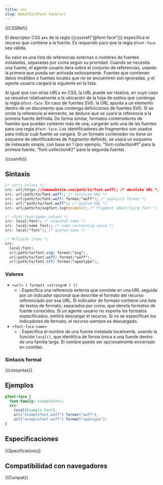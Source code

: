 ```yaml
---
title: src
slug: Web/CSS/@font-face/src
---
```


{{CSSRef}}

El descriptor CSS **`src`** de la regla {{cssxref("@font-face")}} especifica el recurso que contiene a la fuente. Es requerido para que la regla `@font-face` sea válida.

Su valor es una lista de referencias externas o nombres de fuentes instaladas, separadas por coma según su prioridad. Cuando se necesita una fuente, el agente usuario itera sobre el conjunto de referencias, usando la primera que pueda ser activada exitosamente. Fuentes que contienen datos inválidos o fuentes locales que no se encuentren son ignoradas, y el agente usuario cargará la siguiente en la lista.

Al igual que con otras URLs en CSS, la URL puede ser relativa, en cuyo caso se resuelve relativamente a la ubicación de la hoja de estilos que contenga la regla `@font-face`. En caso de fuentes SVG, la URL apunta a un elemento dentro de un documento que contenga definiciones de fuentes SVG. Si se omite la referencia al elemento, se deduce que se usará la referencia a la primera fuente definida. De forma similar, formatos contenedores de fuentes que puedan contener más de una, cargarán solo una de las fuentes para una regla `@font-face`. Los identificadores de fragmentos son usados para indicar cuál fuente se cargará. Si un formato contenedor no tiene un esquema de identificadores de fragmento definido, se usará un esquema de indexado simple, con base en 1 (por ejemplo, "font-collection#1" para la primera fuente, "font-collection#2" para la segunda fuente).

{{cssinfo}}

## Sintaxis

```css
/* <url> values */
src: url(https://somewebsite.com/path/to/font.woff); /* absolute URL */
src: url(path/to/font.woff); /* relative URL */
src: url(path/to/font.woff) format("woff"); /* explicit format */
src: url("path/to/font.woff"); /* quoted URL */
src: url(path/to/svgfont.svg#example); /* fragment identifying font */

/* <font-face-name> values */
src: local(font); /* unquoted name */
src: local(some font); /* name containing space */
src: local("font"); /* quoted name */

/* Multiple items */
src:
  local(font),
  url(path/to/font.svg) format("svg"),
  url(path/to/font.woff) format("woff"),
  url(path/to/font.ttf) format("opentype");
```

### Valores

- `<url> [ format( <string># ) ]?`
  - : Especifica una referencia externa que consiste en una URL seguida por un indicador opcional que describe el formato del recurso referenciado por esa URL. El indicador de formato contiene una lista de textos de formato, separados por coma, que denota formatos de fuente conocidos. Si un agente usuario no soporta los formatos especificados, omitirá descargar el recurso. Si no se especifican los indicadores de formato, el recurso siempre es descargado.
- `<font-face-name>`
  - : Especifica el nombre de una fuente instalada localmente, usando la función `local()`, que identifica de forma única a una fuente dentro de una familia larga. El nombre puede ser opcionalmente encerrado en comillas.

### Sintaxis formal

{{csssyntax}}

## Ejemplos

```css
@font-face {
  font-family: examplefont;
  src:
    local(Example Font),
    url("examplefont.woff") format("woff"),
    url("examplefont.woff") format("opentype");
}
```

## Especificaciones

{{Specifications}}

## Compatibilidad con navegadores

{{Compat}}
